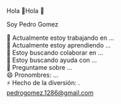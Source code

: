 Hola 👋Hola 👋


Soy Pedro Gomez<br>

🔭 Actualmente estoy trabajando en ...<br>
🌱 Actualmente estoy aprendiendo ...<br>
👯 Estoy buscando colaborar en ...<br>
🤔 Estoy buscando ayuda con ...<br>
💬 Preguntame sobre ...<br>
😄 Pronombres: ...<br>
⚡ Hecho de la diversión: .<br>
pedrogomez.1286@gmail.com<br>






